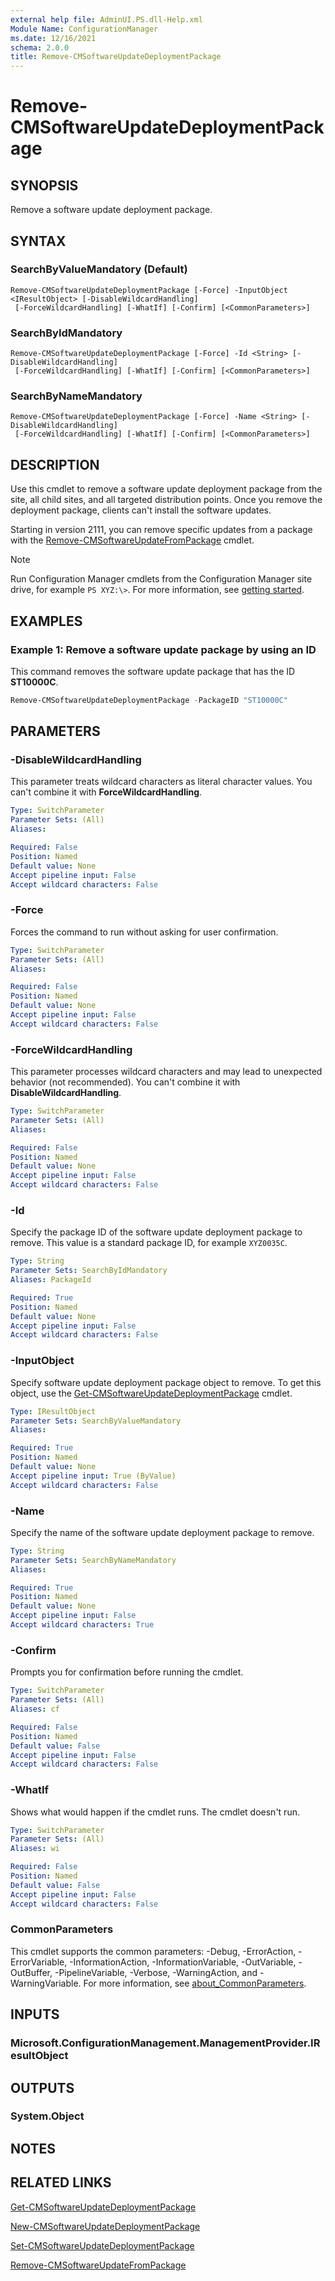 ```yaml
---
external help file: AdminUI.PS.dll-Help.xml
Module Name: ConfigurationManager
ms.date: 12/16/2021
schema: 2.0.0
title: Remove-CMSoftwareUpdateDeploymentPackage
---
```


# Remove-CMSoftwareUpdateDeploymentPackage

## SYNOPSIS

Remove a software update deployment package.

## SYNTAX

### SearchByValueMandatory (Default)
```
Remove-CMSoftwareUpdateDeploymentPackage [-Force] -InputObject <IResultObject> [-DisableWildcardHandling]
 [-ForceWildcardHandling] [-WhatIf] [-Confirm] [<CommonParameters>]
```

### SearchByIdMandatory
```
Remove-CMSoftwareUpdateDeploymentPackage [-Force] -Id <String> [-DisableWildcardHandling]
 [-ForceWildcardHandling] [-WhatIf] [-Confirm] [<CommonParameters>]
```

### SearchByNameMandatory
```
Remove-CMSoftwareUpdateDeploymentPackage [-Force] -Name <String> [-DisableWildcardHandling]
 [-ForceWildcardHandling] [-WhatIf] [-Confirm] [<CommonParameters>]
```

## DESCRIPTION

Use this cmdlet to remove a software update deployment package from the site, all child sites, and all targeted distribution points. Once you remove the deployment package, clients can't install the software updates.

Starting in version 2111, you can remove specific updates from a package with the [Remove-CMSoftwareUpdateFromPackage](Remove-CMSoftwareUpdateFromPackage.md) cmdlet.

> [!NOTE]
> Run Configuration Manager cmdlets from the Configuration Manager site drive, for example `PS XYZ:\>`. For more information, see [getting started](/powershell/sccm/overview).

## EXAMPLES

### Example 1: Remove a software update package by using an ID

This command removes the software update package that has the ID **ST10000C**.

```powershell
Remove-CMSoftwareUpdateDeploymentPackage -PackageID "ST10000C"
```

## PARAMETERS

### -DisableWildcardHandling

This parameter treats wildcard characters as literal character values. You can't combine it with **ForceWildcardHandling**.

```yaml
Type: SwitchParameter
Parameter Sets: (All)
Aliases:

Required: False
Position: Named
Default value: None
Accept pipeline input: False
Accept wildcard characters: False
```

### -Force

Forces the command to run without asking for user confirmation.

```yaml
Type: SwitchParameter
Parameter Sets: (All)
Aliases:

Required: False
Position: Named
Default value: None
Accept pipeline input: False
Accept wildcard characters: False
```

### -ForceWildcardHandling

This parameter processes wildcard characters and may lead to unexpected behavior (not recommended). You can't combine it with **DisableWildcardHandling**.

```yaml
Type: SwitchParameter
Parameter Sets: (All)
Aliases:

Required: False
Position: Named
Default value: None
Accept pipeline input: False
Accept wildcard characters: False
```

### -Id

Specify the package ID of the software update deployment package to remove. This value is a standard package ID, for example `XYZ0035C`.

```yaml
Type: String
Parameter Sets: SearchByIdMandatory
Aliases: PackageId

Required: True
Position: Named
Default value: None
Accept pipeline input: False
Accept wildcard characters: False
```

### -InputObject

Specify software update deployment package object to remove. To get this object, use the [Get-CMSoftwareUpdateDeploymentPackage](Get-CMSoftwareUpdateDeploymentPackage.md) cmdlet.

```yaml
Type: IResultObject
Parameter Sets: SearchByValueMandatory
Aliases:

Required: True
Position: Named
Default value: None
Accept pipeline input: True (ByValue)
Accept wildcard characters: False
```

### -Name

Specify the name of the software update deployment package to remove.

```yaml
Type: String
Parameter Sets: SearchByNameMandatory
Aliases:

Required: True
Position: Named
Default value: None
Accept pipeline input: False
Accept wildcard characters: True
```

### -Confirm

Prompts you for confirmation before running the cmdlet.

```yaml
Type: SwitchParameter
Parameter Sets: (All)
Aliases: cf

Required: False
Position: Named
Default value: False
Accept pipeline input: False
Accept wildcard characters: False
```

### -WhatIf

Shows what would happen if the cmdlet runs. The cmdlet doesn't run.

```yaml
Type: SwitchParameter
Parameter Sets: (All)
Aliases: wi

Required: False
Position: Named
Default value: False
Accept pipeline input: False
Accept wildcard characters: False
```

### CommonParameters
This cmdlet supports the common parameters: -Debug, -ErrorAction, -ErrorVariable, -InformationAction, -InformationVariable, -OutVariable, -OutBuffer, -PipelineVariable, -Verbose, -WarningAction, and -WarningVariable. For more information, see [about_CommonParameters](http://go.microsoft.com/fwlink/?LinkID=113216).

## INPUTS

### Microsoft.ConfigurationManagement.ManagementProvider.IResultObject

## OUTPUTS

### System.Object

## NOTES

## RELATED LINKS

[Get-CMSoftwareUpdateDeploymentPackage](Get-CMSoftwareUpdateDeploymentPackage.md)

[New-CMSoftwareUpdateDeploymentPackage](New-CMSoftwareUpdateDeploymentPackage.md)

[Set-CMSoftwareUpdateDeploymentPackage](Set-CMSoftwareUpdateDeploymentPackage.md)

[Remove-CMSoftwareUpdateFromPackage](Remove-CMSoftwareUpdateFromPackage.md)
